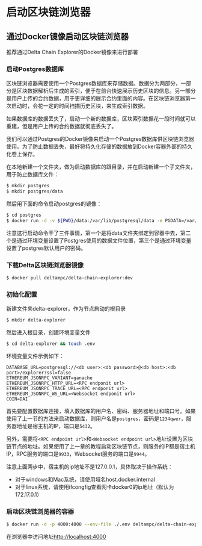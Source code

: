 # 启动区块链浏览器

## 通过Docker镜像启动区块链浏览器

推荐通过Delta Chain Explorer的Docker镜像来进行部署

### 启动Postgres数据库

区块链浏览器需要使用一个Postgres数据库来存储数据。数据分为两部分，一部分是区块数据解析后生成的索引，便于在前台快速展示历史区块的信息。另一部分是用户上传的合约数据，用于更详细的展示合约里面的内容。在区块链浏览器第一次启动时，会花一定的时间扫描历史区块，来生成索引数据。

如果数据库的数据丢失了，启动一个新的数据库，区块索引数据花一段时间就可以重建，但是用户上传的合约数据就彻底丢失了。

我们可以通过Postgres的Docker镜像来启动一个Postgres数据库供区块链浏览器使用。为了防止数据丢失，最好将持久化存储的数据放到Docker容器外部的持久化卷上保存。

在本地新建一个文件夹，做为启动数据库的跟目录，并在启动新建一个子文件夹，用于防止数据库文件：

```bash
$ mkdir postgres
$ mkdir postgres/data
```

然后用下面的命令启动postgres的镜像：

```bash
$ cd postgres
$ docker run -d -v ${PWD}/data:/var/lib/postgresql/data -e PGDATA=/var/lib/postgresql/data/pgdata -e POSTGRES_PASSWORD='1234qwer' postgres:alpine3.14
```

注意这行启动命令干了三件事情，第一个是将data文件夹绑定到容器中去，第二个是通过环境变量设置了Postgres使用的数据文件位置，第三个是通过环境变量设置了postgres默认用户的密码。

### 下载Delta区块链浏览器镜像

```bash
$ docker pull deltampc/delta-chain-explorer:dev
```

### 初始化配置

新建文件夹delta-explorer，作为节点启动的根目录

```bash
$ mkdir delta-explorer
```

然后进入根目录，创建环境变量文件

```bash
$ cd delta-explorer && touch .env
```

环境变量文件示例如下：

```text
DATABASE_URL=postgresql://<db user>:<db password>@<db host>:<db port>/explorer?ssl=false
ETHEREUM_JSONRPC_VARIANT=ganache
ETHEREUM_JSONRPC_HTTP_URL=<RPC endponit url>
ETHEREUM_JSONRPC_TRACE_URL=<RPC endponit url>
ETHEREUM_JSONRPC_WS_URL=<Websocket endponit url>
COIN=DAI
```

首先要配置数据库连接，填入数据库的用户名、密码、服务器地址和端口号。如果使用了上一节的方法来启动数据库，则用户名是`postgres`，密码是`1234qwer`，服务器地址是宿主机的IP，端口是`5432`。

另外，需要将`<RPC endpoint url>`和`<Websocket endpoint url>`地址设置为区块链节点的地址。如果使用了上一章的教程启动区块链节点，则服务的IP都是宿主机IP，RPC服务的端口是`9933`，Websocket服务的端口是`9944`。

注意上面两步中，宿主机的ip地址不是127.0.0.1，具体取决于操作系统：

* 对于windows和Mac系统，请使用域名host.docker.internal
* 对于linux系统，请使用ifcongfig查看网卡docker0的ip地址（默认为172.17.0.1）

### 启动区块链浏览器的容器

```bash
$ docker run -d -p 4000:4000 --env-file ./.env deltampc/delta-chain-explorer:dev
```

在浏览器中访问地址[http://localhost:4000](http://localhost:4000)

